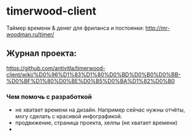 timerwood-client
================

Таймер времени &amp; денег для фриланса и постоянки: http://mr-woodman.ru/timer/

## Журнал проекта: 

https://github.com/antivitla/timerwood-client/wiki/%D0%96%D1%83%D1%80%D0%BD%D0%B0%D0%BB-%D0%BF%D1%80%D0%BE%D0%B5%D0%BA%D1%82%D0%B0


### Чем помочь с разработкой

- не хватает времени на дизайн. Например сейчас нужны отчёты, могу сделать с красивой инфографикой.
- продвижение, страница проекта, хелпы (не хватает времени)
- 
